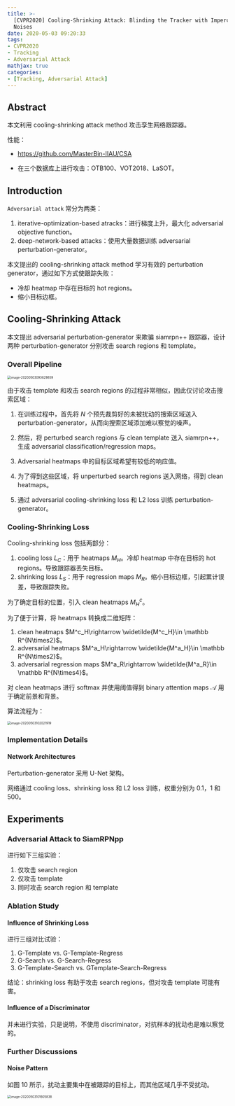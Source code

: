 ```yaml
---
title: >-
  [CVPR2020] Cooling-Shrinking Attack: Blinding the Tracker with Imperceptible
  Noises
date: 2020-05-03 09:20:33
tags:
- CVPR2020
- Tracking
- Adversarial Attack
mathjax: true
categories:
- [Tracking, Adversarial Attack]
---
```


## Abstract

本文利用 cooling-shrinking attack method 攻击孪生网络跟踪器。

性能：

- https://github.com/MasterBin-IIAU/CSA

- 在三个数据库上进行攻击：OTB100、VOT2018、LaSOT。

## Introduction

`Adversarial attack` 常分为两类：

1.  iterative-optimization-based atracks：进行梯度上升，最大化 adversarial objective function。
2. deep-network-based attacks：使用大量数据训练 adversarial perturbation-generator。

本文提出的 cooling-shrinking attack method 学习有效的 perturbation generator，通过如下方式使跟踪失败：

- 冷却 heatmap 中存在目标的 hot regions。
- 缩小目标边框。

## Cooling-Shrinking Attack

本文提出 adversarial perturbation-generator 来欺骗 siamrpn++ 跟踪器，设计两种 perturbation-generator 分别攻击 search regions 和 template。

### Overall Pipeline

<img src="https://i.loli.net/2020/05/03/TltiZcINpuAxDG3.png" alt="image-20200503093629859" style="zoom:50%;" />

由于攻击 template 和攻击 search regions 的过程非常相似，因此仅讨论攻击搜索区域：

1. 在训练过程中，首先将 $N$ 个预先裁剪好的未被扰动的搜索区域送入 perturbation-generator，从而向搜索区域添加难以察觉的噪声。

2. 然后，将 perturbed search regions 与 clean template 送入 siamrpn++，生成 adversarial classification/regression maps。

3. Adversarial heatmaps 中的目标区域希望有较低的响应值。

4. 为了得到这些区域，将 unperturbed search regions 送入网络，得到 clean heatmaps。

5. 通过 adversarial cooling-shrinking loss 和 L2 loss 训练 perturbation-generator。

### Cooling-Shrinking Loss

Cooling-shrinking loss 包括两部分：

1. cooling loss $L_C$：用于  heatmaps $M_H$。冷却 heatmap 中存在目标的 hot regions。导致跟踪器丢失目标。
2.  shrinking loss $L_S$：用于 regression maps $M_R$。缩小目标边框，引起累计误差，导致跟踪失败。

为了确定目标的位置，引入 clean heatmaps $M^c_H$。

为了便于计算，将 heatmaps 转换成二维矩阵：

1. clean heatmaps $M^c_H\rightarrow \widetilde{M^c_H}\in \mathbb R^{N\times2}$。
2. adversarial heatmaps $M^a_H\rightarrow \widetilde{M^a_H}\in \mathbb R^{N\times2}$。
3. adversarial regression maps $M^a_R\rightarrow \widetilde{M^a_R}\in \mathbb R^{N\times4}$。

对 clean heatmaps 进行 softmax 并使用阈值得到 binary attention maps $\mathcal A$ 用于确定前景和背景。

算法流程为：

<img src="https://i.loli.net/2020/05/03/WXc13NhlDATfyKw.png" alt="image-20200503102021919" style="zoom:50%;" />

### Implementation Details

#### Network Architectures

Perturbation-generator 采用 U-Net 架构。

网络通过 cooling loss、shrinking loss 和 L2 loss 训练，权重分别为 0.1，1 和 500。

## Experiments

### Adversarial Attack to SiamRPNpp

进行如下三组实验：

1. 仅攻击 search region
2. 仅攻击 template
3. 同时攻击 search region 和 template

### Ablation Study

#### Influence of Shrinking Loss

进行三组对比试验：

1. G-Template vs. G-Template-Regress
2. G-Search vs. G-Search-Regress
3. G-Template-Search vs. GTemplate-Search-Regress

结论：shrinking loss 有助于攻击 search regions，但对攻击 template 可能有害。

#### Influence of a Discriminator

并未进行实验，只是说明，不使用 discriminator，对抗样本的扰动也是难以察觉的。

### Further Discussions

#### Noise Pattern

如图 10 所示，扰动主要集中在被跟踪的目标上，而其他区域几乎不受扰动。

<img src="https://i.loli.net/2020/05/03/ALdcw79a1touTHe.png" alt="image-20200503101605838" style="zoom:50%;" />